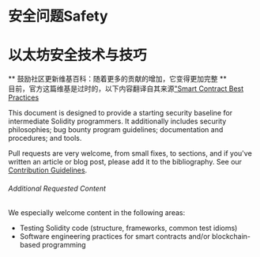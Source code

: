 # 安全问题Safety
# 以太坊安全技术与技巧
** 鼓励社区更新维基百科：随着更多的贡献的增加，它变得更加完整 **  
目前，官方这篇维基是过时的，以下内容翻译自其来源["Smart Contract Best Practices](https://github.com/ConsenSys/smart-contract-best-practices)
  
This document is designed to provide a starting security baseline for intermediate Solidity programmers. It additionally includes security philosophies; bug bounty program guidelines; documentation and procedures; and tools.

Pull requests are very welcome, from small fixes, to sections, and if you've written an article or blog post, please add it to the bibliography. See our [Contribution Guidelines](https://github.com/ConsenSys/smart-contract-best-practices/blob/master/CONTRIBUTING.md).  
###### Additional Requested Content
We especially welcome content in the following areas:
* Testing Solidity code (structure, frameworks, common test idioms)
* Software engineering practices for smart contracts and/or blockchain-based programming